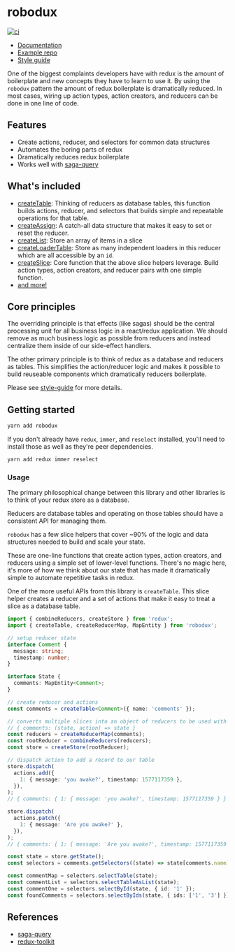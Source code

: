 # robodux

[![ci](https://github.com/neurosnap/robodux/actions/workflows/ci.yml/badge.svg)](https://github.com/neurosnap/robodux/actions/workflows/ci.yml)

- [Documentation](./docs/index.md)
- [Example repo](https://github.com/neurosnap/listifi)
- [Style guide](https://erock.io/2020/01/01/redux-saga-style-guide.html)

One of the biggest complaints developers have with redux is the amount of
boilerplate and new concepts they have to learn to use it. By using the
`robodux` pattern the amount of redux boilerplate is dramatically reduced. In
most cases, wiring up action types, action creators, and reducers can be done in
one line of code.

## Features

- Create actions, reducer, and selectors for common data structures
- Automates the boring parts of redux
- Dramatically reduces redux boilerplate
- Works well with [saga-query](https://github.com/neurosnap/saga-query)

## What's included

- [createTable](./docs/basic-concepts.md#createtable): Thinking of reducers as
  database tables, this function builds actions, reducer, and selectors that
  builds simple and repeatable operations for that table.
- [createAssign](./docs/basic-concepts.md#createassign): A catch-all data
  structure that makes it easy to set or reset the reducer.
- [createList](./docs/basic-concepts.md#createlist): Store an array of items in
  a slice
- [createLoaderTable](./docs/basic-concepts#createloadertable): Store as many
  independent loaders in this reducer which are all accessible by an `id`.
- [createSlice](./docs/api.md#createslice): Core function that the above slice
  helpers leverage. Build action types, action creators, and reducer pairs with
  one simple function.
- [and more!](./docs/api.md)

## Core principles

The overriding principle is that effects (like sagas) should be the central
processing unit for all business logic in a react/redux application. We should
remove as much business logic as possible from reducers and instead centralize
them inside of our side-effect handlers.

The other primary principle is to think of redux as a database and reducers as
tables. This simplifies the action/reducer logic and makes it possible to build
reuseable components which dramatically reducers boilerplate.

Please see [style-guide](https://erock.io/redux-saga-style-guide) for more
details.

## Getting started

```bash
yarn add robodux
```

If you don't already have `redux`, `immer`, and `reselect` installed, you'll
need to install those as well as they're peer dependencies.

```bash
yarn add redux immer reselect
```

### Usage

The primary philosophical change between this library and other libraries is to
think of your redux store as a database.

Reducers are database tables and operating on those tables should have a
consistent API for managing them.

`robodux` has a few slice helpers that cover ~90% of the logic and data
structures needed to build and scale your state.

These are one-line functions that create action types, action creators, and
reducers using a simple set of lower-level functions. There's no magic here,
it's more of how we think about our state that has made it dramatically simple
to automate repetitive tasks in redux.

One of the more useful APIs from this library is `createTable`. This slice
helper creates a reducer and a set of actions that make it easy to treat a slice
as a database table.

```ts
import { combineReducers, createStore } from 'redux';
import { createTable, createReducerMap, MapEntity } from 'robodux';

// setup reducer state
interface Comment {
  message: string;
  timestamp: number;
}

interface State {
  comments: MapEntity<Comment>;
}

// create reducer and actions
const comments = createTable<Comment>({ name: 'comments' });

// converts multiple slices into an object of reducers to be used with combineReducers
// { comments: (state, action) => state }
const reducers = createReducerMap(comments);
const rootReducer = combineReducers(reducers);
const store = createStore(rootReducer);

// dispatch action to add a record to our table
store.dispatch(
  actions.add({
    1: { message: 'you awake?', timestamp: 1577117359 },
  }),
);
// { comments: { 1: { message: 'you awake?', timestamp: 1577117359 } } }

store.dispatch(
  actions.patch({
    1: { message: 'Are you awake?' },
  }),
);
// { comments: { 1: { message: 'Are you awake?', timestamp: 1577117359 } } }

const state = store.getState();
const selectors = comments.getSelectors((state) => state[comments.name]);

const commentMap = selectors.selectTable(state);
const commentList = selectors.selectTableAsList(state);
const commentOne = selectors.selectById(state, { id: '1' });
const foundComments = selectors.selectByIds(state, { ids: ['1', '3'] });
```

## References

- [saga-query](https://github.com/neurosnap/saga-query)
- [redux-toolkit](https://redux-toolkit.js.org/)
